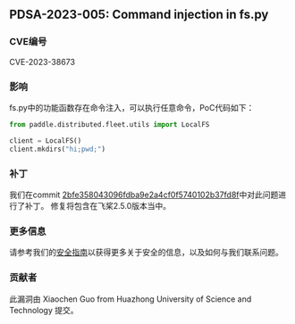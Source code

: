 ## PDSA-2023-005: Command injection in fs.py

### CVE编号

CVE-2023-38673

### 影响

fs.py中的功能函数存在命令注入，可以执行任意命令，PoC代码如下：

```python
from paddle.distributed.fleet.utils import LocalFS

client = LocalFS()
client.mkdirs("hi;pwd;")
```

### 补丁

我们在commit [2bfe358043096fdba9e2a4cf0f5740102b37fd8f](https://github.com/PaddlePaddle/Paddle/commit/2bfe358043096fdba9e2a4cf0f5740102b37fd8f)中对此问题进行了补丁。
修复将包含在飞桨2.5.0版本当中。

### 更多信息

请参考我们的[安全指南](../../SECURITY_cn.md)以获得更多关于安全的信息，以及如何与我们联系问题。

### 贡献者

此漏洞由 Xiaochen Guo from Huazhong University of Science and Technology 提交。
